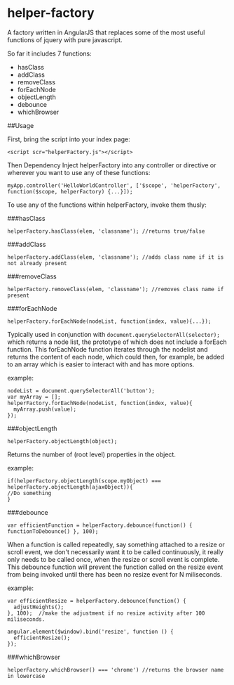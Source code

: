 # helper-factory
A factory written in AngularJS that replaces some of the most useful functions of jquery with pure javascript.  

So far it includes 7 functions:

- hasClass
- addClass
- removeClass
- forEachNode
- objectLength
- debounce
- whichBrowser

##Usage

First, bring the script into your index page:

`<script scr="helperFactory.js"></script>`

Then Dependency Inject helperFactory into any controller or directive or wherever you want to use any of these functions:

`myApp.controller('HelloWorldController', ['$scope', 'helperFactory', function($scope, helperFactory) {...}]);`

To use any of the functions within helperFactory, invoke them thusly:

###hasClass

`helperFactory.hasClass(elem, 'classname'); //returns true/false`

###addClass

`helperFactory.addClass(elem, 'classname'); //adds class name if it is not already present`

###removeClass

`helperFactory.removeClass(elem, 'classname'); //removes class name if present`

###forEachNode

`helperFactory.forEachNode(nodeList, function(index, value){...});`

Typically used in conjunction with `document.querySelectorAll(selector);` which returns a node list, the prototype of which does not include a forEach function.  This forEachNode function iterates through the nodelist and returns the content of each node, which could then, for example, be added to an array which is easier to interact with and has more options.

example:

```
nodeList = document.querySelectorAll('button');
var myArray = [];
helperFactory.forEachNode(nodeList, function(index, value){
  myArray.push(value);
});
```

###objectLength

`helperFactory.objectLength(object);`

Returns the number of (root level) properties in the object.

example:

```
if(helperFactory.objectLength(scope.myObject) === helperFactory.objectLength(ajaxObject)){
//Do something
}
```

###debounce

`var efficientFunction = helperFactory.debounce(function() { functionToDebounce() }, 100);`

When a function is called repeatedly, say something attached to a resize or scroll event, we don't necessarily want it to be called continuously, it really only needs to be called once, when the resize or scroll event is complete.  This debounce function will prevent the function called on the resize event from being invoked until there has been no resize event for N miliseconds.

example: 

```
var efficientResize = helperFactory.debounce(function() {
  adjustHeights();
}, 100);  //make the adjustment if no resize activity after 100 miliseconds.

angular.element($window).bind('resize', function () {
  efficientResize();
});
```


###whichBrowser

`helperFactory.whichBrowser() === 'chrome') //returns the browser name in lowercase`
